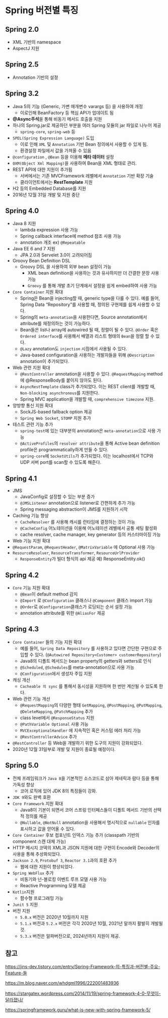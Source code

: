 # Spring 버전별 특징

## Spring 2.0

- XML 기반의 namespace
- AspectJ  지원



## Spring 2.5

- Annotation 기반의 설정



## Spring 3.2

- Java 5의 기능 (Generic, 가변 매개변수 varargs 등) 을 사용하여 개정
  - 이로인해 BeanFactory 등 핵심 API가 업데이트 됨
- **@Async주석**을 통해 비동기 메서드 호출을 지원
- 하나의 Spring.jar로 제공하던 부분을 여러 Spring 모듈의 jar 파일로 나누어 제공
  - `spring-core`, `spring-web` 등
- `SPEL(Spring Expression Language)` 도입
  - 이로 인해 `XML` 및 `Annotation` 기반 Bean 정의에서 사용할 수 있게 됨.
  - 환경설정 파일에서 값을 가져올 수 있음
- `@configuration` , `@Bean` 등을 이용해 **메타 데이터** 설정
- `OXM(Object Xml Mapping)`을 사용하여 Bean을 XML 형태로 관리.
- REST API에 대한 지원이 추가됨
  - 서버에서는 기존 MVCFramework 레벨에서 `Annotation` 기반 확장 기술
  - 클라이언트에서는 **RestTemplate** 지원
- H2 등의 Embedded Database를 지원
- 2016년 12월 31일 개발 및 지원 중단



## Spring 4.0

- Java 8 지원
  - lambda expression 사용 가능
  - Spring callback interface에 method 참조 사용 가능
  - annotation 개조 ex) `@Repeatable`
- Java EE 6 and 7 지원
  - JPA 2.0과 Servelet 3.0이 고려되어짐
- Groovy Bean Definition DSL
  - Groovy DSL 을 사용하여 외부 bean 설정이 가능
    - XML bean definition을 사용하는 것과 유사하지만 더 간결한 문장 사용 가능
    - `Groovy` 를 통해 개발 초기 단계에서 설정을 쉽게 embed하여 사용 가능
- `Core Container` 지원 확대
  - Spring은 Bean을 injecting할 때, generic type을 다룰 수 있다. 예를 들어, Spring Data “Repository”를 사용할 때, 정의된 구현제를 쉽게 사용할 수 있다.
  - Spring의 `meta-annotation`을 사용한다면, Source annotation에서 attribute를 재정의하는 것이 가능하다.
  - Bean들은 list나 array에 autowired 될 때, 정렬이 될 수 있다. `@Order` 혹은 `Ordered interface`를 사용해서 배열과 리스트 형태의 `Bean`을 정렬 할 수 있다.
  - `@Lazy` annotation도 `injection` 시점에서 사용될 수 있다.
  - Java-based configuration을 사용하는 개발자들을 위해 `@Description` annotation이 추가되었다.
- Web 관련 지원 확대
  - `@RestController` annotation을 사용할 수 있다. `@RequestMapping` method에 @ResponseBody를 붙이지 않아도 된다.
  - `AsyncRestTemplate` class가 추가되었다. 이는 REST client를 개발할 때, `Non-blocking asynchronous`를 지원한다.
  - Spring MVC application을 개발할 때, `comprehensive timezone` 지원.
- 양방향 통신 지원 확대
  - SockJS-based fallback option 제공
  - `Spring Web Socket`, `STOMP` 지원 추가
- 테스트 관련 기능 추가
  - `spring-test`에 있는 대부분의 annotation은 `meta-annotation`으로 사용 가능
  - `@ActiveProfiles`의 `resolver attribute`을 통해 Active bean definition profile은 programmatically하게 만들 수 있다.
  - `spring-core`에 `SocketUtils`가 추가되었다. 이는 localhost에서 TCP와 UDP 서버 port를 scan할 수 있도록 해준다.



## Spring 4.1

- JMS
  - JavaConfig로 설정할 수 있는 부분 증가
  - `@JMSListener` annotation으로 listener로 간편하게 추가 가능
  - Spring messaging abstraction이 JMS를 지원하기 시작
- Caching 기능 향상
  - `CacheResolver` 를 사용해 캐시를 런타임에 결정하는 것이 가능
  - `@CacheConfig` 어노테이션을 이용해 어노테이션 레벨에서 공통 세팅 활성화
  - cache resolver, cache manager, key generator 등의 커스터마이징 가능
- Web 기능 지원 확대
- `@RequestParam`, `@RequestHeader`, `@MatrixVariable` 에 Optional 사용 가능
- `ResourceResolver`, `ResourceTransformer`, `ResourceUrlProvider`
  - `ResponseEntity`가 빌더 형식의 api 제공 예) ResponseEntity.ok()



## Spring 4.2

- `Core` 기능 지원 확대
  - `@Bean`이 default method 감지
  - `@Import` 로 `@Configuration` 클래스나 `@Component` 클래스 import 가능
  - `@Order`로 `@Configuration`클래스가 로딩되는 순서 설정 가능
  - annotation attribute를 위한 `@AliasFor` 제공



## Spring 4.3

- `Core Container` 들의 기능 지원 확대
  - 예를 들어, `Spring Data Repository` 를 사용하고 있다면 간단한 구현으로 주입할 수 있다. (`@Autowired Repository<Customer> customerRepository`)
  - Java8의 디폴트 메서드는 bean property의 getters와 setters로 인식
  - `@Scheduled`, `@Schedules`를 meta-annotation으로 사용 가능
  - `@Configuration`에서 생성자 주입 지원
- 캐싱 개선
  - `Cacheable 의 sync` 를 통해서 동시성을 지원하며 한 번만 계산될 수 있도록 한다.
- Web 관련 기능 개선
  - `@RequestMapping`의 다양한 형태 `GetMapping`, `@PostMapping`, `@PutMapping`, `@DeleteMapping`, `@PatchMapping` 추가
  - class level에서 `@ResponseStatus` 지원
  - `@PathVariable Optional` 사용 가능
  - `MVCExceptionalHandler` 에 지속적인 혹은 커스텀 에러 처리 가능
  - `@RestControllerAdvice` 추가
- `@RestController` 등 Web을 개발하기 위한 도구의 지원이 강화되었다.
- 2020년 12월 31일부로 개발 및 지원이 종료될 예정이다.



## Spring 5.0

- 전체 프레임워크가 `Java 8`을 기본적인 소스코드로 삼아 제네릭과 람다 등을 통해 가독성 향상
  - 코어 로직에 있어 JDK 8의 특징들이 강화.
- `JDK 9`와도 완벽 호환
- `Core Framework` 지원 확대
  - Java8이 기본이 되면서 코어 스프링 인터페스들이 디폴트 메서드 기반의 선택적 정의를 제공
  - `@Nullable`, `@NotNull` annotation을 사용해서 명시적으로 `nullable` 인자를 표시하고 값을 얻어올 수 있다.
- `Core Container` 후보 컴포넌트 인덱스 기능 추가 (classpath 기반의 component 스캔 대체 가능)
- HTTP 메시지 코덱의 XML과 JSON 지원에 대한 구현이 Encode와 Decoder의 사용을 통해 추상화되었다.
- `Jackson 2.9`, `Protobuf 3`, `Reactor 3.1`과의 호환 추가
  - 웹에 대한 지원이 향상되었다.
- `Spring WebFlux` 추가
  - 비동기와 넌-블로킹 이벤트 루프 모델 사용 가능
  - Reactive Programming 모델 제공
- `Kotlin`지원
  - 함수형 프로그래밍 가능
- `Junit 5` 지원
- 버전 지원
  - `5.0.x` 버전은 2020년 10월까지 지원
  - `5.1.x` 버전과 `5.2.x` 버전은 각각 2020년 10월, 2021년 말까지 활발히 개발될 것.
  - `5.3.x` 버전은 알파버전으로, 2024년까지 지원이 제공.



## 참고

https://jins-dev.tistory.com/entry/Spring-Framework-의-특징과-버전별-주요-Feature-들

https://m.blog.naver.com/whdgml1996/222001483936

https://stargatex.wordpress.com/2014/11/19/spring-framework-4-0-무엇이-달라졌나/

https://springframework.guru/what-is-new-with-spring-framework-5/
